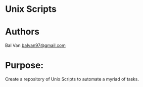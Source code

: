 # Unix Scripts

# Authors
Bal Van balvan97@gmail.com

# Purpose:
Create a repository of Unix Scripts to automate a myriad of tasks.
